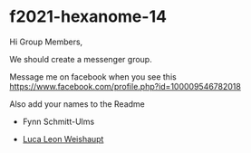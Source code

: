 # f2021-hexanome-14

Hi Group Members,

We should create a messenger group. 

Message me on facebook when you see this https://www.facebook.com/profile.php?id=100009546782018

Also add your names to the Readme

* Fynn Schmitt-Ulms

* [Luca Leon Weishaupt](https://www.facebook.com/luca.weishaupt.39)
